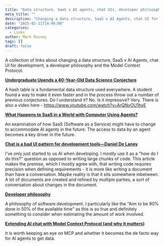 ```yaml
---
title: "Data structure, SaaS v AI agents, chat UIs, developer philosophy and MCP"
meta_title: ""
description: "Changing a data structure, SaaS v AI Agents, chat UI for development, a developer philosophy and the Model Context Protocol"
date: "2025-02-11T14:46:00"
categories:
  - Links
author: Mark Rainey
tags: []
draft: false
---
```

A collection of links about changing a data structure, SaaS v AI Agents, chat UI for development, a developer philosophy and the Model Context Protocol.

__[Undergraduate Upends a 40-Year-Old Data Science Conjecture](https://www.quantamagazine.org/undergraduate-upends-a-40-year-old-data-science-conjecture-20250210/)__

A hash table is a fundamental data structure used everywhere. A student found a way to make it even faster and in the process throw out a number of previous conjectures. Do I understand it? No. Is it impressive? Very. There is also a video here - https://www.youtube.com/watch?v=ArQNyOU1hyE


__[What Happens to SaaS in a World with Computer Using Agents?](https://docs.google.com/document/d/1nWZtJlPmBD15rGqNxj7u6HroaNvXT6YD-TXktpIwf6c/edit?tab=t.0#heading=h.ttpp86707mip)__

An examination of how SaaS (Software as a Service) might have to change to accommodate AI agents in the future. The access to data by an agent becomes a key driver in the future.


__[Chat is a bad UI pattern for development tools—Daniel De Laney](https://danieldelaney.net/chat/)__

I've only just started to us AI when developing. I mostly use it as a "how do I do this?" question as opposed to writing large chunks of code. This article makes the premise, which I mostly agree with, that writing code requires precision when defining requirements - it is more like writing a document than have a conversation. Maybe reality is that it sits somewhere inbetween. A lot of documents are created and refined by multiple parties, a sort of conversation about changes in the document.


__[Developer philosophy](https://qntm.org/devphilo)__

A philosophy of software development. I particularly like the "Aim to be 90% done in 50% of the available time" as this is so true and definitely something to consider when estimating the amount of work involved.


__[Extending AI chat with Model Context Protocol (and why it matters)](https://interconnected.org/home/2025/02/11/mcp)__

It is worth keeping an eye on MCP and whether it becomes the de facto way for AI agents to get data.


